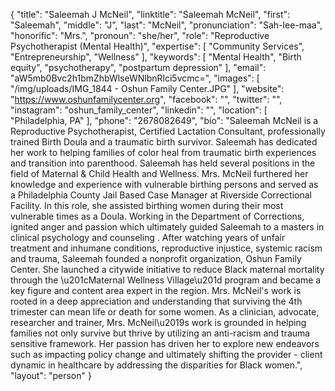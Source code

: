 {
  "title": "Saleemah J McNeil",
  "linktitle": "Saleemah McNeil",
  "first": "Saleemah",
  "middle": "J",
  "last": "McNeil",
  "pronunciation": "Sah-lee-maa",
  "honorific": "Mrs.",
  "pronoun": "she/her",
  "role": "Reproductive Psychotherapist (Mental Health)",
  "expertise": [
    "Community Services",
    "Entrepreneurship",
    "Wellness"
  ],
  "keywords": [
    "Mental Health",
    "Birth equity",
    "psychotherapy",
    "postpartum depression"
  ],
  "email": "aW5mb0Bvc2h1bmZhbWlseWNlbnRlci5vcmc=",
  "images": [
    "/img/uploads/IMG_1844 - Oshun Family Center.JPG"
  ],
  "website": "https://www.oshunfamilycenter.org",
  "facebook": "",
  "twitter": "",
  "instagram": "oshun_family_center",
  "linkedin": "",
  "location": [
    "Philadelphia, PA"
  ],
  "phone": "2678082649",
  "bio": "Saleemah McNeil is a Reproductive Psychotherapist, Certified Lactation Consultant, professionally trained Birth Doula and a traumatic birth survivor. Saleemah has dedicated her work to helping families of color heal from traumatic birth experiences and transition into parenthood. Saleemah has held several positions in the field of Maternal & Child Health and Wellness. Mrs. McNeil furthered her knowledge and experience with vulnerable birthing persons and served as a Philadelphia County Jail Based Case Manager at Riverside Correctional Facility. In this role, she assisted birthing women during their most vulnerable times as a Doula. Working in  the Department of Corrections, ignited anger and passion which ultimately guided Saleemah to a masters in clinical psychology and counseling . After watching years of unfair treatment and inhumane conditions, reproductive injustice, systemic racism and trauma, Saleemah founded a nonprofit organization, Oshun Family Center. She launched a citywide initiative to reduce Black maternal mortality through the \u201cMaternal Wellness Village\u201d program and became a key figure and content area expert in the region. Mrs. McNeil's work is rooted in a deep appreciation and understanding that surviving the 4th trimester can mean life or death for some women. As a clinician, advocate, researcher and trainer, Mrs. McNeil\u2019s work is grounded in helping families not only survive but thrive by utilizing an anti-racism and trauma sensitive framework. Her passion has driven her to explore new endeavors such as impacting policy change and ultimately shifting the provider - client dynamic in healthcare by addressing the disparities for Black women.",
  "layout": "person"
}
